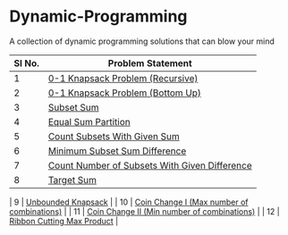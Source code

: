 # Dynamic-Programming
A collection of dynamic programming  solutions that can blow your mind

| Sl No. | Problem Statement | 
|--------|-------------------|
| 1 | [0-1 Knapsack Problem (Recursive)](https://github.com/MainakRepositor/Dynamic-Programming/blob/master/1.py) |
| 2 | [0-1 Knapsack Problem (Bottom Up)](https://github.com/MainakRepositor/Dynamic-Programming/blob/master/2.py) |
| 3 | [Subset Sum](https://github.com/MainakRepositor/Dynamic-Programming/blob/master/3.py) |
| 4 | [Equal Sum Partition](https://github.com/MainakRepositor/Dynamic-Programming/blob/master/4.py) |
| 5 | [Count Subsets With Given Sum](https://github.com/MainakRepositor/Dynamic-Programming/blob/master/5.py) |
| 6 | [Minimum Subset Sum Difference](https://github.com/MainakRepositor/Dynamic-Programming/blob/master/6.py) |
| 7 | [Count Number of Subsets With Given Difference](https://github.com/MainakRepositor/Dynamic-Programming/blob/master/7.py) |
| 8 | [Target Sum](https://github.com/MainakRepositor/Dynamic-Programming/blob/master/8.py) |

| 9 | [Unbounded Knapsack](https://github.com/MainakRepositor/Dynamic-Programming/blob/master/9.py) |
| 10 | [Coin Change I (Max number of combinations)](https://github.com/MainakRepositor/Dynamic-Programming/blob/master/10.py) |
| 11 | [Coin Change II (Min number of combinations)](https://github.com/MainakRepositor/Dynamic-Programming/blob/master/11.py) |
| 12 | [Ribbon Cutting Max Product](https://github.com/MainakRepositor/Dynamic-Programming/blob/master/12.py) |
